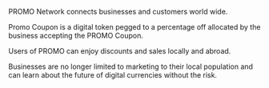 PROMO Network connects businesses and customers world wide.

Promo Coupon is a digital token pegged to a percentage off allocated by the business accepting the PROMO Coupon.

Users of PROMO can enjoy discounts and sales locally and abroad.  

Businesses are no longer limited to marketing to their local population and can learn about the future of digital currencies without the risk.
